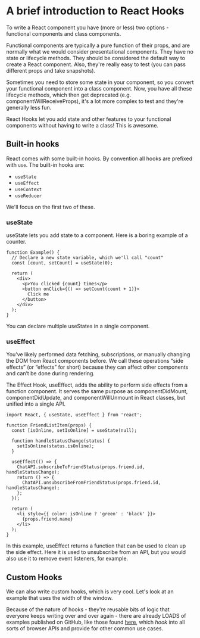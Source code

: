 # A brief introduction to React Hooks

To write a React component you have (more or less) two options - functional components and class components.

Functional components are typically a pure function of their props, and are normally what we would consider presentational components. They have no state or lifecycle methods. They should be considered the default way to create a React component. Also, they're really easy to test (you can pass different props and take snapshots).

Sometimes you need to store some state in your component, so you convert your functional component into a class component. Now, you have all these lifecycle methods, which then get deprecated (e.g. componentWillReceiveProps), it's a lot more complex to test and they're generally less fun.

React Hooks let you add state and other features to your functional components without having to write a class! This is awesome.

## Built-in hooks

React comes with some built-in hooks. By convention all hooks are prefixed with `use`. The built-in hooks are:

- `useState`
- `useEffect`
- `useContext`
- `useReducer`

We'll focus on the first two of these.

### useState

useState lets you add state to a component. Here is a boring example of a counter.

```
function Example() {
  // Declare a new state variable, which we'll call "count"
  const [count, setCount] = useState(0);

  return (
    <div>
      <p>You clicked {count} times</p>
      <button onClick={() => setCount(count + 1)}>
        Click me
      </button>
    </div>
  );
}
```

You can declare multiple useStates in a single component. 

### useEffect
You’ve likely performed data fetching, subscriptions, or manually changing the DOM from React components before. We call these operations “side effects” (or “effects” for short) because they can affect other components and can’t be done during rendering.

The Effect Hook, useEffect, adds the ability to perform side effects from a function component. It serves the same purpose as componentDidMount, componentDidUpdate, and componentWillUnmount in React classes, but unified into a single API. 

```
import React, { useState, useEffect } from 'react';

function FriendListItem(props) {
  const [isOnline, setIsOnline] = useState(null);

  function handleStatusChange(status) {
    setIsOnline(status.isOnline);
  }

  useEffect(() => {
    ChatAPI.subscribeToFriendStatus(props.friend.id, handleStatusChange);
    return () => {
      ChatAPI.unsubscribeFromFriendStatus(props.friend.id, handleStatusChange);
    };
  });

  return (
    <li style={{ color: isOnline ? 'green' : 'black' }}>
      {props.friend.name}
    </li>
  );
}
```

In this example, useEffect returns a function that can be used to clean up the side effect. Here it is used to unsubscribe from an API, but you would also use it to remove event listeners, for example.

## Custom Hooks

We can also write custom hooks, which is very cool. Let's look at an example that uses the width of the window.

Because of the nature of hooks - they're reusable bits of logic that everyone keeps writing over and over again - there are already LOADS of examples published on GitHub, like those found [here](https://github.com/streamich/react-use), which *hook* into all sorts of browser APIs and provide for other common use cases.

